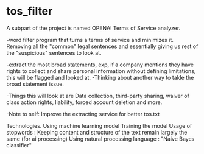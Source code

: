 ﻿# tos_filter
A subpart of the project is named OPENAI Terms of Service analyzer. 

-word filter program that turns a terms of service and minimizes it. Removing all the "common" legal sentences and essentially giving us rest of the "suspicious" sentences to look at. 

-extract the most broad statements, exp, if a company mentions they have rights to collect and share personal information without defining limitations, this will be flagged and looked at.
-Thinking about another way to takle the broad statement issue.

-Things this will look at are Data collection, third-party sharing, waiver of class action rights, liability, forced account deletion and more. 

-Note to self: Improve the extracting service for better tos.txt

Technologies.
Using machine learning model
Training the model
Usage of stopwords : Keeping content and structure of the text remain largely the same (for ai processing) 
Using natural processing language : "Naive Bayes classifier" 
